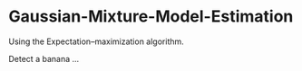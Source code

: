 # Gaussian-Mixture-Model-Estimation

Using the Expectation–maximization algorithm.

Detect a banana ...

